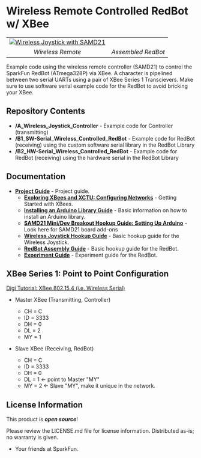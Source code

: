 Wireless Remote Controlled RedBot w/ XBee
========================================

<table class="table table-hover table-striped table-bordered">
  <tr align="center">
   <td><a href="https://learn.sparkfun.com/tutorials/wireless-joystick-hookup-guide/"><img src="https://cdn.sparkfun.com/assets/learn_tutorials/5/7/0/Joystick_Tutorial-01.jpg" alt="Wireless Joystick with SAMD21"></a></td>
   <td><a href="https://learn.sparkfun.com/tutorials/experiment-guide-for-redbot-with-shadow-chassis"><img src="https://cdn.sparkfun.com/assets/learn_tutorials/3/5/6/Redbot_Kit-93.jpg" alt=""></a></td>
  </tr>
  <tr align="center">
    <td><i>Wireless Remote</i></td>
    <td><i>Assembled RedBot</i></td>
  </tr>
</table>

Example code using the wireless remote controller (SAMD21) to control the SparkFun RedBot (ATmega328P) via XBee. A character is pipelined between two serial UARTs using a pair of XBee Series 1 Transcievers. Make sure to use software serial example code for the RedBot to avoid bricking your XBee. 

Repository Contents
-------------------

* **/A_Wireless_Joystick_Controller** - Example code for Controller (transmitting)
* **/B1_SW-Serial_Wireless_Controlled_RedBot** - Example code for RedBot (receiving) using the custom software serial library in the RedBot Library
* **/B2_HW-Serial_Wireless_Controlled_RedBot** - Example code for RedBot (receiving) using the hardware serial in the RedBot Library

Documentation
--------------
* **[Project Guide](https://learn.sparkfun.com/tutorials/wireless-rc-robot-with-arduino-and-xbees)** - Project guide.
  * **[Exploring XBees and XCTU: Configuring Networks](https://learn.sparkfun.com/tutorials/exploring-xbees-and-xctu/#configuring-networks)** - Getting Started with XBees.
  * **[Installing an Arduino Library Guide](https://learn.sparkfun.com/tutorials/installing-an-arduino-library)** - Basic information on how to install an Arduino library.
  * **[SAMD21 Mini/Dev Breakout Hookup Guide: Setting Up Arduino](https://learn.sparkfun.com/tutorials/samd21-minidev-breakout-hookup-guide/setting-up-arduino)** - Look here for SAMD21 board add-ons
  * **[Wireless Joystick Hookup Guide](https://learn.sparkfun.com/tutorials/wireless-joystick-hookup-guide/)** - Basic hookup guide for the Wireless Joystick.  
  * **[RedBot Assembly Guide](https://learn.sparkfun.com/tutorials/assembly-guide-for-redbot-with-shadow-chassis)** - Basic hookup guide for the RedBot.
  * **[Experiment Guide](https://learn.sparkfun.com/tutorials/experiment-guide-for-redbot-with-shadow-chassis)** - Experiment guide for the RedBot.

XBee Series 1:  Point to Point Configuration
-------------------
[Digi Tutorial: XBee 802.15.4 (i.e. Wireless Serial)](https://www.digi.com/blog/basic-xbee-802-15-4-chat/)
  
* Master XBee (Transmitting, Controller)
  * CH = C
  * ID = 3333
  * DH = 0
  * DL = 2
  * MY = 1

* Slave XBee (Receiving, RedBot)
  * CH = C
  * ID = 3333
  * DH = 0
  * DL = 1 <- point to Master "MY"
  * MY = 2 <- Slave "MY", make it unique in the network.
  
License Information
-------------------

This product is _**open source**_! 

Please review the LICENSE.md file for license information. Distributed as-is; no warranty is given.

- Your friends at SparkFun.

_<COLLABORATION CREDIT>_

